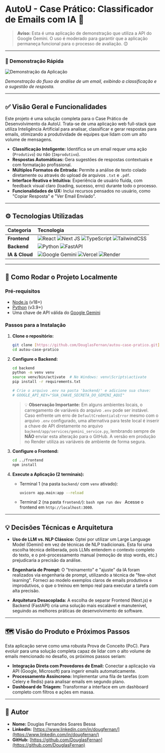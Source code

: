# AutoU - Case Prático: Classificador de Emails com IA 🚀

> **Aviso:** Esta é uma aplicação de demonstração que utiliza a API do Google Gemini. O uso é moderado para garantir que a aplicação permaneça funcional para o processo de avaliação. 😊

---

### 🎥 Demonstração Rápida

![Demonstração da Aplicação](https://i.imgur.com/XF9V6xK.gif)

_Demonstração do fluxo de análise de um email, exibindo a classificação e a sugestão de resposta._

---

## ✅ Visão Geral e Funcionalidades

Este projeto é uma solução completa para o Case Prático de Desenvolvimento da AutoU. Trata-se de uma aplicação web full-stack que utiliza Inteligência Artificial para analisar, classificar e gerar respostas para emails, otimizando a produtividade de equipes que lidam com um alto volume de mensagens.

- **Classificação Inteligente:** Identifica se um email requer uma ação (`Produtivo`) ou não (`Improdutivo`).
- **Respostas Automáticas:** Gera sugestões de respostas contextuais e com formatação profissional.
- **Múltiplos Formatos de Entrada:** Permite a análise de texto colado diretamente ou através do upload de arquivos `.txt` e `.pdf`.
- **Interface Reativa e Intuitiva:** Experiência de usuário fluida, com feedback visual claro (loading, sucesso, erro) durante todo o processo.
- **Funcionalidades de UX:** Inclui recursos pensados no usuário, como "Copiar Resposta" e "Ver Email Enviado".

---

## ⚙️ Tecnologias Utilizadas

| Categoria      | Tecnologia                                                                                                                                                                                                                                                                                                                                                                                                                                                               |
| :------------- | :----------------------------------------------------------------------------------------------------------------------------------------------------------------------------------------------------------------------------------------------------------------------------------------------------------------------------------------------------------------------------------------------------------------------------------------------------------------------- |
| **Frontend**   | ![React](https://img.shields.io/badge/react-%2320232a.svg?style=for-the-badge&logo=react&logoColor=%2361DAFB) ![Next JS](https://img.shields.io/badge/Next-black?style=for-the-badge&logo=next.js&logoColor=white) ![TypeScript](https://img.shields.io/badge/typescript-%23007ACC.svg?style=for-the-badge&logo=typescript&logoColor=white) ![TailwindCSS](https://img.shields.io/badge/tailwindcss-%2338B2AC.svg?style=for-the-badge&logo=tailwind-css&logoColor=white) |
| **Backend**    | ![Python](https://img.shields.io/badge/python-3670A0?style=for-the-badge&logo=python&logoColor=ffdd54) ![FastAPI](https://img.shields.io/badge/FastAPI-005571?style=for-the-badge&logo=fastapi)                                                                                                                                                                                                                                                                          |
| **IA & Cloud** | ![Google Gemini](https://img.shields.io/badge/Google%20Gemini-8E75B9?style=for-the-badge&logo=google-gemini&logoColor=white) ![Vercel](https://img.shields.io/badge/Vercel-000000?style=for-the-badge&logo=vercel&logoColor=white) ![Render](https://img.shields.io/badge/Render-46E3B7?style=for-the-badge&logo=render&logoColor=white)                                                                                                                                 |

---

## 🔧 Como Rodar o Projeto Localmente

### Pré-requisitos

- [Node.js](https://nodejs.org/en/) (v18+)
- [Python](https://www.python.org/downloads/) (v3.9+)
- Uma chave de API válida do [Google Gemini](https://aistudio.google.com/)

### Passos para a Instalação

1.  **Clone o repositório:**

    ```bash
    git clone [https://github.com/DouglasFernan/autou-case-pratico.git](https://github.com/DouglasFernan/autou-case-pratico.git)
    cd autou-case-pratico
    ```

2.  **Configure o Backend:**

    ```bash
    cd backend
    python -m venv venv
    source venv/bin/activate  # No Windows: venv\Scripts\activate
    pip install -r requirements.txt

    # Crie o arquivo .env na pasta 'backend/' e adicione sua chave:
    # GOOGLE_API_KEY="SUA_CHAVE_SECRETA_DO_GEMINI_AQUI"
    ```

    > 💡 **Observação Importante:** Em alguns ambientes locais, o carregamento de variáveis do arquivo `.env` pode ser instável. Caso enfrente um erro de `DefaultCredentialsError` mesmo com o arquivo `.env` configurado, uma alternativa para teste local é inserir a chave de API diretamente no arquivo `backend/app/services/gemini_service.py`, lembrando sempre de **NÃO** enviar esta alteração para o GitHub. A versão em produção no Render utiliza as variáveis de ambiente de forma segura.

3.  **Configure o Frontend:**

    ```bash
    cd ../frontend
    npm install
    ```

4.  **Execute a Aplicação (2 terminais):**

    - Terminal 1 (na pasta `backend/` com `venv` ativado):
      ```bash
      uvicorn app.main:app --reload
      ```
    - Terminal 2 (na pasta `frontend/`):
      `bash
npm run dev
`
      Acesse o frontend em `http://localhost:3000`.

---

## 💡 Decisões Técnicas e Arquitetura

- **Uso de LLM vs. NLP Clássico:** Optei por utilizar um Large Language Model (Gemini) em vez de técnicas de NLP tradicionais. Esta foi uma escolha técnica deliberada, pois LLMs entendem o contexto completo do texto, e o pré-processamento manual (remoção de stop words, etc.) prejudicaria a precisão da análise.

- **Engenharia de Prompt:** O "treinamento" e "ajuste" da IA foram realizados via engenharia de prompt, utilizando a técnica de "few-shot learning". Forneci ao modelo exemplos claros de emails produtivos e improdutivos, o que o treinou em tempo real para executar a tarefa com alta precisão.

- **Arquitetura Desacoplada:** A escolha de separar Frontend (Next.js) e Backend (FastAPI) cria uma solução mais escalável e manutenível, seguindo as melhores práticas de desenvolvimento de software.

---

## 🗺️ Visão do Produto e Próximos Passos

Esta aplicação serve como uma robusta Prova de Conceito (PoC). Para evoluir para uma solução completa capaz de lidar com o alto volume de emails mencionado no desafio, os próximos passos seriam:

- **Integração Direta com Provedores de Email:** Conectar a aplicação via API (Google, Microsoft) para ingerir emails automaticamente.
- **Processamento Assíncrono:** Implementar uma fila de tarefas (com Celery e Redis) para analisar emails em segundo plano.
- **Dashboard de Triagem:** Transformar a interface em um dashboard completo com filtros e ações em massa.

---

## 👤 Autor

- **Nome:** Douglas Fernandes Soares Bessa
- **LinkedIn:** [https://www.linkedin.com/in/dougfernan/](https://www.linkedin.com/in/dougfernan/)
- **GitHub:** [https://github.com/DouglasFernan](https://github.com/DouglasFernan)
